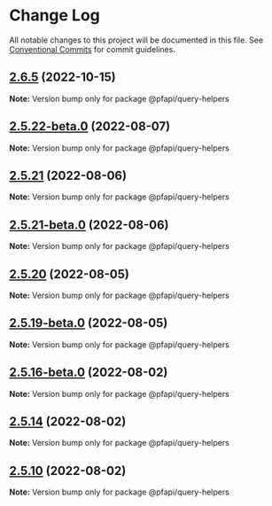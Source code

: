 # Change Log

All notable changes to this project will be documented in this file.
See [Conventional Commits](https://conventionalcommits.org) for commit guidelines.

## [2.6.5](https://github.com/pfapi/query-helpers/compare/v2.6.4...v2.6.5) (2022-10-15)

**Note:** Version bump only for package @pfapi/query-helpers





## [2.5.22-beta.0](https://github.com/pfapi/query-helpers/compare/v2.5.21...v2.5.22-beta.0) (2022-08-07)

**Note:** Version bump only for package @pfapi/query-helpers





## [2.5.21](https://github.com/pfapi/query-helpers/compare/v2.5.21-beta.0...v2.5.21) (2022-08-06)

**Note:** Version bump only for package @pfapi/query-helpers





## [2.5.21-beta.0](https://github.com/pfapi/query-helpers/compare/v2.5.20...v2.5.21-beta.0) (2022-08-06)

**Note:** Version bump only for package @pfapi/query-helpers





## [2.5.20](https://github.com/pfapi/query-helpers/compare/v2.5.19...v2.5.20) (2022-08-05)

**Note:** Version bump only for package @pfapi/query-helpers





## [2.5.19-beta.0](https://github.com/pfapi/query-helpers/compare/v2.5.18-beta.0...v2.5.19-beta.0) (2022-08-05)

**Note:** Version bump only for package @pfapi/query-helpers





## [2.5.16-beta.0](https://github.com/pfapi/query-helpers/compare/v2.5.15...v2.5.16-beta.0) (2022-08-02)

**Note:** Version bump only for package @pfapi/query-helpers





## [2.5.14](https://github.com/pfapi/query-helpers/compare/v2.5.14-beta.2...v2.5.14) (2022-08-02)

**Note:** Version bump only for package @pfapi/query-helpers





## [2.5.10](https://github.com/pfapi/query-helpers/compare/v2.5.9...v2.5.10) (2022-08-02)

**Note:** Version bump only for package @pfapi/query-helpers
